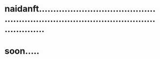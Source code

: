 # naidanft............................................................................................................
# soon.....
